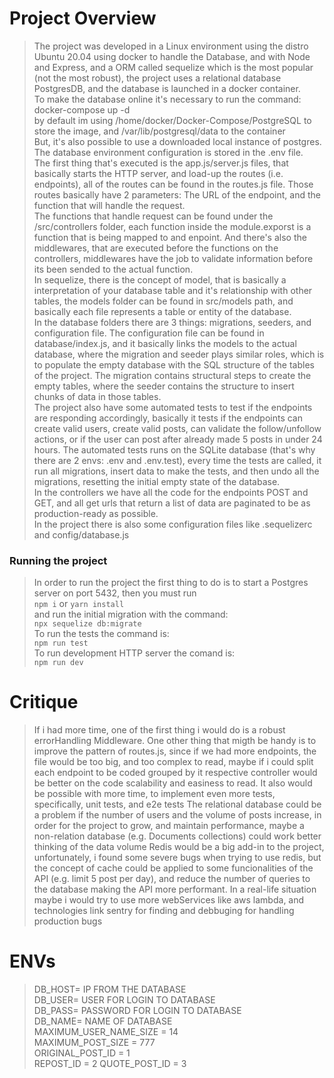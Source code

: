 # Project Overview

> The project was developed in a Linux environment using the distro Ubuntu 20.04 using docker to handle the Database, and with Node and Express, and a ORM called sequelize which is the most popular (not the most robust), the project uses a relational database PostgresDB, and the database is launched in a docker container.<br>
To make the database online it's necessary to run the command: <br>
docker-compose up -d <br>
by default im using /home/docker/Docker-Compose/PostgreSQL to store the image, and /var/lib/postgresql/data to the container <br>
But, it's also possible to use a downloaded local instance of postgres. The database environment configuration is stored in the .env file. <br>
The first thing that's executed is the app.js/server.js files, that basically starts the HTTP server, and load-up the routes (i.e. endpoints), all of the routes can be found in the routes.js file. Those routes basically have 2 parameters: The URL of the endpoint, and the function that will handle the request. <br>
The functions that handle request can be found under the /src/controllers folder, each function inside the module.exporst is a function that is being mapped to and enpoint. And there's also the middlewares, that are executed before the functions on the controllers, middlewares have the job to validate information before its been sended to the actual function.<br>
In sequelize, there is the concept of model, that is basically a interpretation of your database table and it's relationship with other tables, the models folder can be found in src/models path, and basically each file represents a table or entity of the database.<br>
In the database folders there are 3 things: migrations, seeders, and configuration file. The configuration file can be found in database/index.js, and it basically links the models to the actual database, where the migration and seeder plays similar roles, which is to populate the empty database with the SQL structure of the tables of the project. The migration contains structural steps to create the empty tables, where the seeder contains the structure to insert chunks of data in those tables.<br>
The project also have some automated tests to test if the endpoints are responding accordingly, basically it tests if the endpoints can create valid users, create valid posts, can validate the follow/unfollow actions, or if the user can post after already made 5 posts in under 24 hours. The automated tests runs on the SQLite database (that's why there are 2 envs: .env and .env.test), every time the tests are called, it run all migrations, insert data to make the tests, and then undo all the migrations, resetting the initial empty state of the database.<br>
In the controllers we have all the code for the endpoints POST and GET, and all get urls that return a list of data are paginated to be as production-ready as possible.<br>
In the project there is also some configuration files like .sequelizerc and config/database.js<br>
### Running the project
> In order to run the project the first thing to do is to start a Postgres server on port 5432, then you must run<br> 
```npm i``` or ```yarn install```<br>
and run the initial migration with the command:<br>
```npx sequelize db:migrate```<br>
To run the tests the command is:<br>
```npm run test```<br>
To run development HTTP server the comand is:<br>
```npm run dev```

# Critique

> If i had more time, one of the first thing i would do is a robust errorHandling Middleware.
One other thing that migth be handy is to improve the pattern of routes.js, since if we had more endpoints, the file would be too big, and too complex to read, maybe if i could split each endpoint to be coded grouped by it respective controller would be better on the code scalability and easiness to read.
It also would be possible with more time, to implement even more tests, specifically, unit tests, and e2e tests
The relational database could be a problem if the number of users and the volume of posts increase, in order for the project to grow, and maintain performance, maybe a non-relation database (e.g. Documents collections) could work better thinking of the data volume
Redis would be a big add-in to the project, unfortunately, i found some severe bugs when trying to use redis, but the concept of cache could be applied to some funcionalities of the API (e.g. limit 5 post per day), and reduce the number of queries to the database making the API more performant.
In a real-life situation maybe i would try to use more webServices like aws lambda, and technologies link sentry for finding and debbuging for handling production bugs

# ENVs

> DB_HOST= IP FROM THE DATABASE<br>
> DB_USER= USER FOR LOGIN TO DATABASE<br>
> DB_PASS= PASSWORD FOR LOGIN TO DATABASE<br>
> DB_NAME= NAME OF DATABASE<br>
> MAXIMUM_USER_NAME_SIZE = 14<br>
> MAXIMUM_POST_SIZE = 777<br>
> ORIGINAL_POST_ID = 1<br>
> REPOST_ID = 2
> QUOTE_POST_ID = 3
